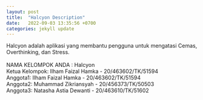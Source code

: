 ```yaml
---
layout: post
title:  "Halcyon Description"
date:   2022-09-03 13:35:56 +0700
categories: jekyll update
---
```

Halcyon adalah aplikasi yang membantu pengguna untuk mengatasi Cemas, Overthinking, dan Stress.</br>
</br>
NAMA KELOMPOK ANDA : Halcyon </br>
Ketua Kelompok: Ilham Faizal Hamka - 20/463602/TK/51594 </br>
Anggota1: Ilham Faizal Hamka - 20/463602/TK/51594 </br>
Anggota2: Muhammad Zikriansyah - 20/456373/TK/50503 </br>
Anggota3: Natasha Astia Dewanti - 20/463610/TK/51602</br>